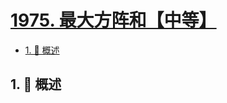# [1975. 最大方阵和【中等】](https://github.com/tnotesjs/TNotes.leetcode/tree/main/notes/1975.%20%E6%9C%80%E5%A4%A7%E6%96%B9%E9%98%B5%E5%92%8C%E3%80%90%E4%B8%AD%E7%AD%89%E3%80%91)

<!-- region:toc -->

- [1. 📝 概述](#1--概述)

<!-- endregion:toc -->

## 1. 📝 概述
